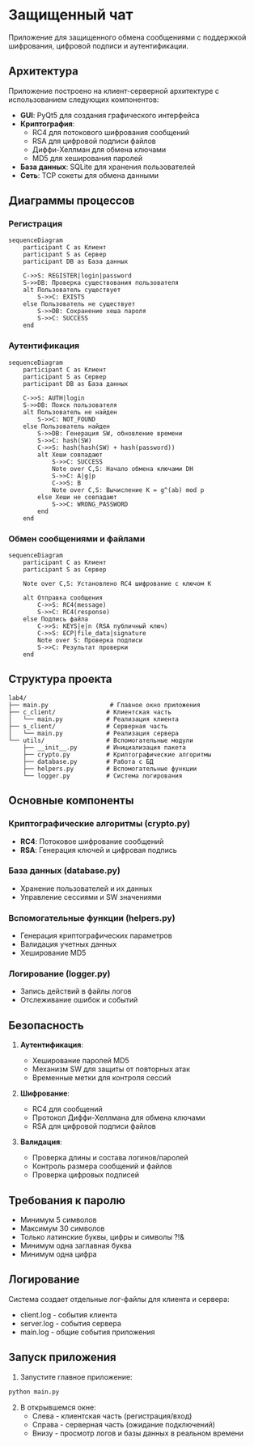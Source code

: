 # Защищенный чат

Приложение для защищенного обмена сообщениями с поддержкой шифрования, цифровой подписи и аутентификации.

## Архитектура

Приложение построено на клиент-серверной архитектуре с использованием следующих компонентов:

- **GUI**: PyQt5 для создания графического интерфейса
- **Криптография**: 
  - RC4 для потокового шифрования сообщений
  - RSA для цифровой подписи файлов
  - Диффи-Хеллман для обмена ключами
  - MD5 для хеширования паролей
- **База данных**: SQLite для хранения пользователей
- **Сеть**: TCP сокеты для обмена данными

## Диаграммы процессов

### Регистрация

```mermaid
sequenceDiagram
    participant C as Клиент
    participant S as Сервер
    participant DB as База данных

    C->>S: REGISTER|login|password
    S->>DB: Проверка существования пользователя
    alt Пользователь существует
        S->>C: EXISTS
    else Пользователь не существует
        S->>DB: Сохранение хеша пароля
        S->>C: SUCCESS
    end
```

### Аутентификация

```mermaid
sequenceDiagram
    participant C as Клиент
    participant S as Сервер
    participant DB as База данных

    C->>S: AUTH|login
    S->>DB: Поиск пользователя
    alt Пользователь не найден
        S->>C: NOT_FOUND
    else Пользователь найден
        S->>DB: Генерация SW, обновление времени
        S->>C: hash(SW)
        C->>S: hash(hash(SW) + hash(password))
        alt Хеши совпадают
            S->>C: SUCCESS
            Note over C,S: Начало обмена ключами DH
            S->>C: A|g|p
            C->>S: B
            Note over C,S: Вычисление K = g^(ab) mod p
        else Хеши не совпадают
            S->>C: WRONG_PASSWORD
        end
    end
```

### Обмен сообщениями и файлами

```mermaid
sequenceDiagram
    participant C as Клиент
    participant S as Сервер

    Note over C,S: Установлено RC4 шифрование с ключом K
    
    alt Отправка сообщения
        C->>S: RC4(message)
        S->>C: RC4(response)
    else Подпись файла
        C->>S: KEYS|e|n (RSA публичный ключ)
        C->>S: ECP|file_data|signature
        Note over S: Проверка подписи
        S->>C: Результат проверки
    end
```

## Структура проекта

```
lab4/
├── main.py                 # Главное окно приложения
├── c_client/              # Клиентская часть
│   └── main.py            # Реализация клиента
├── s_client/              # Серверная часть
│   └── main.py            # Реализация сервера
└── utils/                 # Вспомогательные модули
    ├── __init__.py        # Инициализация пакета
    ├── crypto.py          # Криптографические алгоритмы
    ├── database.py        # Работа с БД
    ├── helpers.py         # Вспомогательные функции
    └── logger.py          # Система логирования
```

## Основные компоненты

### Криптографические алгоритмы (crypto.py)
- **RC4**: Потоковое шифрование сообщений
- **RSA**: Генерация ключей и цифровая подпись

### База данных (database.py)
- Хранение пользователей и их данных
- Управление сессиями и SW значениями

### Вспомогательные функции (helpers.py)
- Генерация криптографических параметров
- Валидация учетных данных
- Хеширование MD5

### Логирование (logger.py)
- Запись действий в файлы логов
- Отслеживание ошибок и событий

## Безопасность

1. **Аутентификация**:
   - Хеширование паролей MD5
   - Механизм SW для защиты от повторных атак
   - Временные метки для контроля сессий

2. **Шифрование**:
   - RC4 для сообщений
   - Протокол Диффи-Хеллмана для обмена ключами
   - RSA для цифровой подписи файлов

3. **Валидация**:
   - Проверка длины и состава логинов/паролей
   - Контроль размера сообщений и файлов
   - Проверка цифровых подписей

## Требования к паролю

- Минимум 5 символов
- Максимум 30 символов
- Только латинские буквы, цифры и символы ?!&
- Минимум одна заглавная буква
- Минимум одна цифра

## Логирование

Система создает отдельные лог-файлы для клиента и сервера:
- client.log - события клиента
- server.log - события сервера
- main.log - общие события приложения

## Запуск приложения

1. Запустите главное приложение:
```bash
python main.py
```

2. В открывшемся окне:
   - Слева - клиентская часть (регистрация/вход)
   - Справа - серверная часть (ожидание подключений)
   - Внизу - просмотр логов и базы данных в реальном времени
